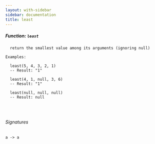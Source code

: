 ```yaml
---
layout: with-sidebar
sidebar: documentation
title: least
---
```


##### Function: `least`
```
  return the smallest value among its arguments (ignoring null)

Examples:

  least(5, 4, 3, 2, 1)
  -- Result: "1"

  least(4, 1, null, 3, 6)
  -- Result: "1"

  least(null, null, null)
  -- Result: null




```

###### Signatures
    a -> a

